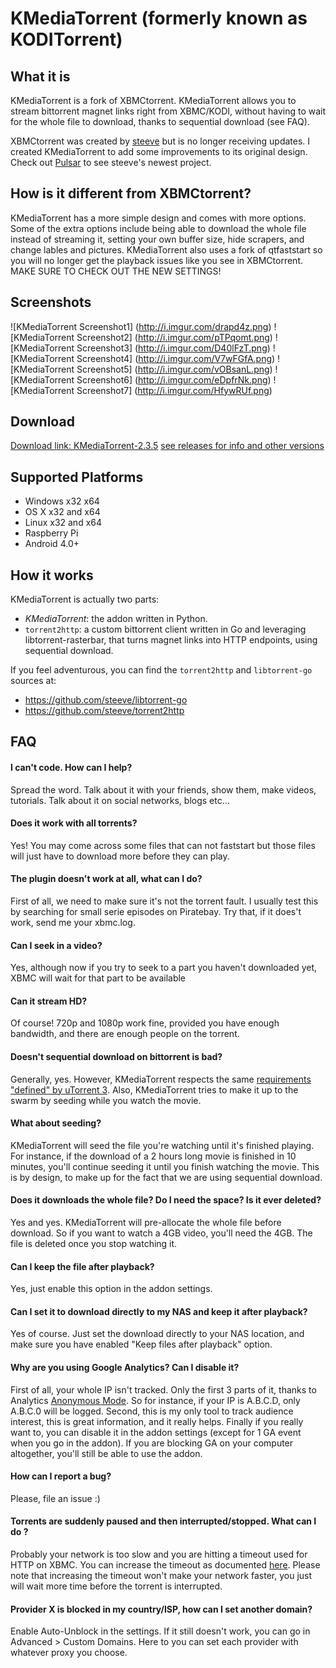KMediaTorrent (formerly known as KODITorrent)
===========

What it is
----------
KMediaTorrent is a fork of XBMCtorrent. KMediaTorrent allows you to stream bittorrent magnet links right from XBMC/KODI, without having to wait for the whole file to download, thanks to sequential download (see FAQ).

XBMCtorrent was created by [steeve](https://github.com/steeve) but is no longer receiving updates. I created KMediaTorrent to add some improvements to its original design. Check out [Pulsar](http://forum.kodi.tv/showthread.php?tid=200957) to see steeve's newest project.

How is it different from XBMCtorrent?
-------------------------------------
KMediaTorrent has a more simple design and comes with more options. 
Some of the extra options include being able to download the whole file instead of streaming it, setting your own buffer size, hide scrapers, and change lables and pictures. KMediaTorrent also uses a fork of qtfaststart so you will no longer get the playback issues like you see in XBMCtorrent. MAKE SURE TO CHECK OUT THE NEW SETTINGS!

Screenshots
-----------

![KMediaTorrent Screenshot1]
(http://i.imgur.com/drapd4z.png)
![KMediaTorrent Screenshot2]
(http://i.imgur.com/pTPqomt.png)
![KMediaTorrent Screenshot3]
(http://i.imgur.com/D40lFzT.png)
![KMediaTorrent Screenshot4]
(http://i.imgur.com/V7wFGfA.png)
![KMediaTorrent Screenshot5]
(http://i.imgur.com/vOBsanL.png)
![KMediaTorrent Screenshot6]
(http://i.imgur.com/eDpfrNk.png)
![KMediaTorrent Screenshot7]
(http://i.imgur.com/HfywRUf.png)

Download
--------
[Download link: KMediaTorrent-2.3.5](https://mega.co.nz/#!DIQBADIK!oOHXxiYSnWWHT6MWS-obuctYNmdUTjpdOyiImPFiPvs)
 [see releases for info and other versions](https://github.com/jmarth/KMediaTorrent/releases)

Supported Platforms
-------------------
* Windows x32 x64
* OS X x32 and x64
* Linux x32 and x64
* Raspberry Pi
* Android 4.0+

How it works
------------
KMediaTorrent is actually two parts:
* _KMediaTorrent_: the addon written in Python.
* `torrent2http`: a custom bittorrent client written in Go and leveraging libtorrent-rasterbar, that turns magnet links into HTTP endpoints, using sequential download.

If you feel adventurous, you can find the `torrent2http` and `libtorrent-go` sources at:
* https://github.com/steeve/libtorrent-go
* https://github.com/steeve/torrent2http

FAQ
---
#### I can't code. How can I help?
Spread the word. Talk about it with your friends, show them, make videos, tutorials. Talk about it on social networks, blogs etc...

#### Does it work with all torrents?
Yes! You may come across some files that can not faststart but those files will just have to download more before they can play.

#### The plugin doesn't work at all, what can I do?
First of all, we need to make sure it's not the torrent fault. I usually test this by searching for small serie episodes on Piratebay. Try that, if it does't work, send me your xbmc.log.

#### Can I seek in a video?
Yes, although now if you try to seek to a part you haven't downloaded yet, XBMC will wait for that part to be available

#### Can it stream HD?
Of course! 720p and 1080p work fine, provided you have enough bandwidth, and there are enough people on the torrent.

#### Doesn't sequential download on bittorrent is bad?
Generally, yes. However, KMediaTorrent respects the same [requirements "defined" by uTorrent 3](http://www.utorrent.com/help/faq/ut3#faq2[/url]). Also, KMediaTorrent tries to make it up to the swarm by seeding while you watch the movie.

#### What about seeding?
KMediaTorrent will seed the file you're watching until it's finished playing. For instance, if the download of a 2 hours long movie is finished in 10 minutes, you'll continue seeding it until you finish watching the movie. This is by design, to make up for the fact that we are using sequential download.

#### Does it downloads the whole file? Do I need the space? Is it ever deleted?
Yes and yes. KMediaTorrent will pre-allocate the whole file before download. So if you want to watch a 4GB video, you'll need the 4GB. The file is deleted once you stop watching it.

#### Can I keep the file after playback?
Yes, just enable this option in the addon settings.

#### Can I set it to download directly to my NAS and keep it after playback?
Yes of course. Just set the download directly to your NAS location, and make sure you have enabled "Keep files after playback" option.

#### Why are you using Google Analytics? Can I disable it?
First of all, your whole IP isn't tracked. Only the first 3 parts of it, thanks to Analytics [Anonymous Mode](https://developers.google.com/analytics/devguides/collection/gajs/methods/gaJSApi_gat?csw=1#_gat._anonymizeIp). So for instance, if your IP is A.B.C.D, only A.B.C.0 will be logged.
Second, this is my only tool to track audience interest, this is great information, and it really helps.
Finally if you really want to, you can disable it in the addon settings (except for 1 GA event when you go in the addon).
If you are blocking GA on your computer altogether, you'll still be able to use the addon.

#### How can I report a bug?
Please, file an issue :)

#### Torrents are suddenly paused and then interrupted/stopped. What can I do ?
Probably your network is too slow and you are hitting a timeout used for HTTP on
XBMC. You can increase the timeout as documented
[here](http://wiki.xbmc.org/?title=Advancedsettings.xml#playlisttimeout). Please
note that increasing the timeout won't make your network faster, you just will
wait more time before the torrent is interrupted.

#### Provider X is blocked in my country/ISP, how can I set another domain?
Enable Auto-Unblock in the settings.
If it still doesn't work, you can go in Advanced > Custom Domains. Here to you can set each provider with whatever proxy you choose.
